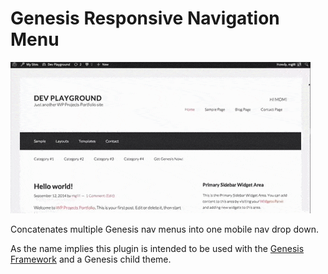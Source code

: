 Genesis Responsive Navigation Menu
==================================

![Animated GIF showing a screenshot of a Genesis website while the browser window is resized with Genesis Mobile Multi Nav. ](https://github.com/MikeGillihan/genesis-mobile-multi-nav/blob/master/gmmn.gif "Where's the beef?!")


Concatenates multiple Genesis nav menus into one mobile nav drop down.


As the name implies this plugin is intended to be used with the [Genesis Framework](http://my.studiopress.com/themes/genesis/) and a Genesis child theme.


